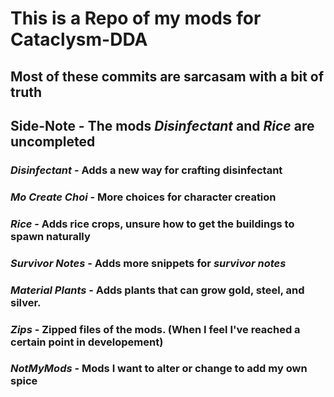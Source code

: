 # This is a Repo of my mods for Cataclysm-DDA
## Most of these commits are sarcasam with a bit of truth
## Side-Note - The mods *Disinfectant* and *Rice* are uncompleted

### *Disinfectant* - Adds a new way for crafting disinfectant

### *Mo Create Choi* - More choices for character creation

### *Rice* - Adds rice crops, unsure how to get the buildings to spawn naturally

### *Survivor Notes* - Adds more snippets for *survivor notes*

### *Material Plants* - Adds plants that can grow gold, steel, and silver.

### *Zips* - Zipped files of the mods. (When I feel I've reached a certain point in developement)

### *NotMyMods* - Mods I want to alter or change to add my own spice
